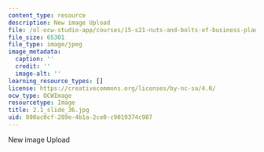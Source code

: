 ```yaml
---
content_type: resource
description: New image Upload
file: /ol-ocw-studio-app/courses/15-s21-nuts-and-bolts-of-business-plans-january-iap-2014/800ac0cf289e4b1a2ce0c9019374c987_2.1_slide_36.jpg
file_size: 65301
file_type: image/jpeg
image_metadata:
  caption: ''
  credit: ''
  image-alt: ''
learning_resource_types: []
license: https://creativecommons.org/licenses/by-nc-sa/4.0/
ocw_type: OCWImage
resourcetype: Image
title: 2.1_slide_36.jpg
uid: 800ac0cf-289e-4b1a-2ce0-c9019374c987
---
```

New image Upload